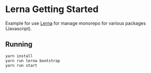 # Lerna Getting Started

Example for use [Lerna](https://lernajs.io/) for manage monorepo for various packages (Javascript).

## Running

```sh
yarn install
yarn run lerna bootstrap
yarn run start
```
